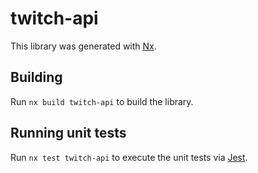 # twitch-api

This library was generated with [Nx](https://nx.dev).

## Building

Run `nx build twitch-api` to build the library.

## Running unit tests

Run `nx test twitch-api` to execute the unit tests via [Jest](https://jestjs.io).
